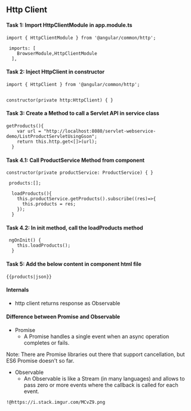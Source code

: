 ## Http Client

#### Task 1: Import HttpClientModule in app.module.ts
```
import { HttpClientModule } from '@angular/common/http';

 imports: [
    BrowserModule,HttpClientModule
  ],
  ```
#### Task 2: Inject HttpClient in constructor
```
import { HttpClient } from '@angular/common/http';


constructor(private http:HttpClient) { }
```

#### Task 3: Create a Method to call a Servlet API in service class
```
getProducts(){
    var url = "http://localhost:8080/servlet-webservice-demo/ListProductServletUsingGson";
    return this.http.get<[]>(url);
  }
```
  
#### Task 4.1: Call ProductService Method from component
```
constructor(private productService: ProductService) { }

 products:[];

  loadProducts(){
    this.productService.getProducts().subscribe((res)=>{
      this.products = res;
    });
  }
```

#### Task 4.2: In init method, call the loadProducts method
```
 ngOnInit() {
    this.loadProducts();
  }
  ```

#### Task 5: Add the below content in component html file
```
{{products|json}}
```

#### Internals
* http client returns response as Observable

#### Difference between Promise and Observable
* Promise
  * A Promise handles a single event when an async operation completes or fails.

Note: There are Promise libraries out there that support cancellation, but ES6 Promise doesn't so far.

* Observable
  * An Observable is like a Stream (in many languages) and allows to pass zero or more events where the callback is called for each event.
```
!@https://i.stack.imgur.com/MCvZ9.png
